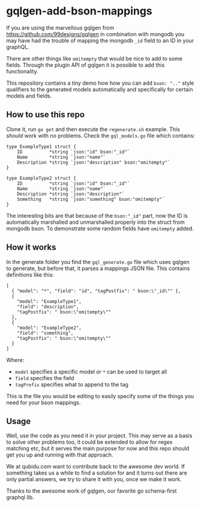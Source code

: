 # gqlgen-add-bson-mappings

If you are using the marvellous gqlgen from https://github.com/99designs/gqlgen in combination with mongodb you may have had the trouble of mapping the mongodb `_id` field to an ID in your graphQL.

There are other things like `omitempty` that would be nice to add to some fields. Through the plugin API of gqlgen it is possible to add this functionality. 

This repository contains a tiny demo how how you can add `bson: ".."` style qualifiers to the generated models automatically and specifically for certain models and fields. 

## How to use this repo

Clone it, run `go get` and then execute the `regenerate.sh` example. This *should* work with no problems. Check the `gql_models.go` file which contains:

```
type ExampleType1 struct {
	ID          *string `json:"id" bson:"_id"`
	Name        *string `json:"name"`
	Description *string `json:"description" bson:"omitempty"`
}

type ExampleType2 struct {
	ID          *string `json:"id" bson:"_id"`
	Name        *string `json:"name"`
	Description *string `json:"description"`
	Something   *string `json:"something" bson:"omitempty"`
}
```

The interesting bits are that because of the `bson:"_id"` part, now the ID is automatically marshalled and unmarshalled properly into the struct from mongodb bson. To demonstrate some random fields have `omitempty` added. 

## How it works

In the generate folder you find the `gql_generate.go` file which uses gqlgen to generate, but before that, it parses a mappings JSON file. This contains definitions like this:

```
[
  { "model": "*", "field": "id", "tagPostfix": " bson:\"_id\"" },
  {
    "model": "ExampleType1",
    "field": "description",
    "tagPostfix": " bson:\"omitempty\""
  },
  {
    "model": "ExampleType2",
    "field": "something",
    "tagPostfix": " bson:\"omitempty\""
  }
]
```
Where:
- `model` specifies a specific model or `*` can be used to target all
- `field` specifies the field
- `tagPrefix` specifies what to append to the tag

This is the file you would be editing to easily specify some of the things you need for your bson mappings. 

## Usage

Well, use the code as you need it in your project. This may serve as a basis to solve other problems too, it could be extended to allow for regex matching etc, but it serves the main purpose for now and this repo should get you up and running with that approach. 

We at qubidu.com want to contribute back to the awesome dev world. If something takes us a while to find a solution for and it turns out there are only partial answers, we try to share it with you, once we make it work. 

Thanks to the awesome work of gqlgen, our favorite go schema-first graphql lib.




